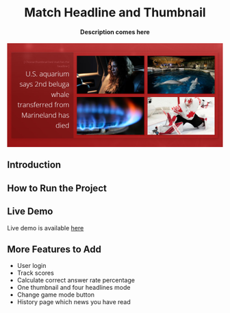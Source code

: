 <h1 align="center">Match Headline and Thumbnail</h1>
<h4 align="center">Description comes here</h4>
<img src="images/app-image.jpg" align="center">

## Introduction


## How to Run the Project


## Live Demo

Live demo is available [here](https://suefrontend.github.io/match-headline-and-thumbnail-vanilla-js/)


## More Features to Add
- User login
- Track scores
- Calculate correct answer rate percentage
- One thumbnail and four headlines mode
- Change game mode button
- History page which news you have read
